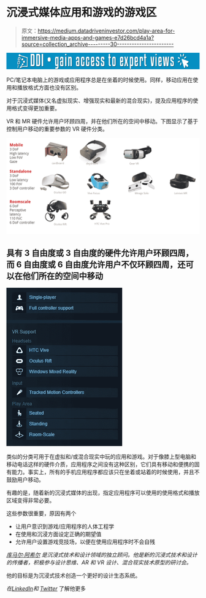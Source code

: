# 沉浸式媒体应用和游戏的游戏区

> 原文：<https://medium.datadriveninvestor.com/play-area-for-immersive-media-apps-and-games-e7d26bcd4a1a?source=collection_archive---------30----------------------->

[![](img/b80f7627d6b1fccd43e0aa4ade5f57f2.png)](http://www.track.datadriveninvestor.com/1B9E)

PC/笔记本电脑上的游戏或应用程序总是在坐着的时候使用。同样，移动应用在使用和播放格式方面也没有区别。

对于沉浸式媒体(又名虚拟现实、增强现实和最新的混合现实)，提及应用程序的使用格式变得更加重要。

VR 和 MR 硬件允许用户环顾四周，并在他们所在的空间中移动。下图显示了基于控制用户移动的重要参数的 VR 硬件分类。

![](img/0a306dcaf3d918d6735c04d566ee5a95.png)

## 具有 3 自由度或 3 自由度的硬件允许用户环顾四周，而 6 自由度或 6 自由度允许用户不仅环顾四周，还可以在他们所在的空间中移动

![](img/301b131101fd5a9bba95a54afb812956.png)

类似的分类可用于在虚拟和/或混合现实中玩的应用和游戏。对于像膝上型电脑和移动电话这样的硬件介质，应用程序之间没有这种区别，它们具有移动和便携的固有能力。事实上，所有的手机应用程序都应该只在坐着或站着的时候使用，并且不鼓励用户移动。

有趣的是，随着新的沉浸式媒体的出现，指定应用程序可以使用的使用格式和播放区域变得非常必要。

这些参数很重要，原因有两个

*   让用户意识到游戏/应用程序的人体工程学
*   在使用和沉浸方面设定正确的期望值
*   允许用户设置游戏竞技场，以便在使用应用程序时不会自残

[*库马尔·阿希尔*](http://www.kumarahir.com) *是沉浸式技术和设计领域的独立顾问。他是新的沉浸式技术和设计的传播者，积极参与设计思维、AR 和 VR 设计、混合现实技术原型的研讨会。*

他的目标是为沉浸式技术创造一个更好的设计生态系统。

*在*[*LinkedIn*](https://www.linkedin.com/in/kumarahir)*和* [*Twitter*](https://twitter.com/kernel_kumar) 了解他更多